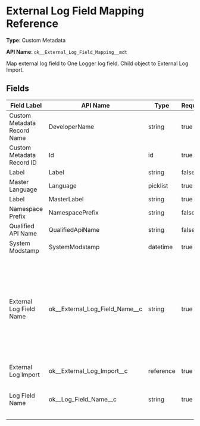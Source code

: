 # External Log Field Mapping Reference

**Type**: Custom Metadata

**API Name**: `ok__External_Log_Field_Mapping__mdt`

Map external log field to One Logger log field.
Child object to External Log Import.

## Fields

| Field Label                 | API Name                           | Type      | Required | Description                                                                                                               |
| --------------------------- | ---------------------------------- | --------- | -------- | ------------------------------------------------------------------------------------------------------------------------- |
| Custom Metadata Record Name | DeveloperName                      | string    | true     |                                                                                                                           |
| Custom Metadata Record ID   | Id                                 | id        | true     |                                                                                                                           |
| Label                       | Label                              | string    | false    |                                                                                                                           |
| Master Language             | Language                           | picklist  | true     |                                                                                                                           |
| Label                       | MasterLabel                        | string    | true     |                                                                                                                           |
| Namespace Prefix            | NamespacePrefix                    | string    | false    |                                                                                                                           |
| Qualified API Name          | QualifiedApiName                   | string    | false    |                                                                                                                           |
| System Modstamp             | SystemModstamp                     | datetime  | true     |                                                                                                                           |
| External Log Field Name     | ok\_\_External_Log_Field_Name\_\_c | string    | true     | Source field name of a log you want to import to One Logger. Include namespace if the log object is from managed package. |
| External Log Import         | ok\_\_External_Log_Import\_\_c     | reference | true     |                                                                                                                           |
| Log Field Name              | ok\_\_Log_Field_Name\_\_c          | string    | true     | Field name of the log event from our package.                                                                             |
